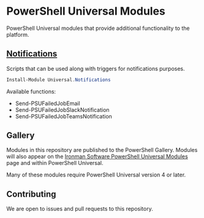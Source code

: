 # PowerShell Universal Modules

PowerShell Universal modules that provide additional functionality to the platform.

## [Notifications](/Notifications/Universal.Notifications/README.md)

Scripts that can be used along with triggers for notifications purposes. 

```powershell
Install-Module Universal.Notifications
```

Available functions: 

- Send-PSUFailedJobEmail
- Send-PSUFailedJobSlackNotification
- Send-PSUFailedJobTeamsNotification

## Gallery

Modules in this repository are published to the PowerShell Gallery. Modules will also appear on the [Ironman Software PowerShell Universal Modules](https://ironmansoftware.com/powershell-universal/modules) page and within PowerShell Universal. 

Many of these modules require PowerShell Universal version 4 or later.

## Contributing

We are open to issues and pull requests to this repository. 